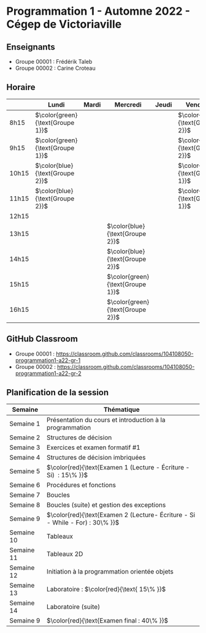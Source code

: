 # Programmation 1 - Automne 2022 - Cégep de Victoriaville

## Enseignants

* Groupe 00001 : Frédérik Taleb
* Groupe 00002 : Carine Croteau

## Horaire 

|       | Lundi    | Mardi | Mercredi | Jeudi | Vendredi |
|-------|----------|-------|----------|-------|----------|
| 8h15  | $\color{green}{\text{Groupe 1}}$  |       |          |       | $\color{blue}{\text{Groupe 2}}$    |
| 9h15  | $\color{green}{\text{Groupe 1}}$  |       |          |       | $\color{blue}{\text{Groupe 2}}$    |
| 10h15 | $\color{blue}{\text{Groupe 2}}$   |       |          |       | $\color{green}{\text{Groupe 1}}$   |
| 11h15 | $\color{blue}{\text{Groupe 2}}$   |       |          |       | $\color{green}{\text{Groupe 1}}$   |
| 12h15 |          |       |          |       |          |
| 13h15 |          |       | $\color{blue}{\text{Groupe 2}}$  |       |          |       |      |       |          |
| 14h15 |          |       | $\color{blue}{\text{Groupe 2}}$  |       |          |       |      |       |          |
| 15h15 |          |       |$\color{green}{\text{Groupe 1}}$  |       |          |       |      |       |          |
| 16h15 |          |       | $\color{green}{\text{Groupe 2}}$ |       |          |       |      |       |          |

## GitHub Classroom

* Groupe 00001 : https://classroom.github.com/classrooms/104108050-programmation1-a22-gr-1
* Groupe 00002 : https://classroom.github.com/classrooms/104108050-programmation1-a22-gr-2


## Planification de la session

| Semaine   | Thématique                                |
|-----------|-------------------------------------------|
| Semaine 1  | Présentation du cours et introduction à la programmation          |
| Semaine 2  | Structures de décision                                      |
| Semaine 3  | Exercices et examen formatif #1                                      |
| Semaine 4  | Structures de décision imbriquées                                      |
| Semaine 5  | $\color{red}{\text{Examen 1 (Lecture - Écriture - Si)  : 15\% }}$                   |
| Semaine 6  | Procédures et fonctions                                      |
| Semaine 7  | Boucles                                      |
| Semaine 8  | Boucles (suite) et gestion des exceptions                                      |
| Semaine 9  | $\color{red}{\text{Examen 2 (Lecture- Écriture - Si - While - For) : 30\%  }}$                                      |
| Semaine 10 | Tableaux                                      |
| Semaine 11 | Tableaux 2D                                      |
| Semaine 12 | Initiation à la programmation orientée objets​                                      |
| Semaine 13 | Laboratoire : $\color{red}{\text{ 15\%  }}$                                                 |
| Semaine 14 | Laboratoire (suite)                                     |
| Semaine 9  | $\color{red}{\text{Examen final : 40\%  }}$                                      |


